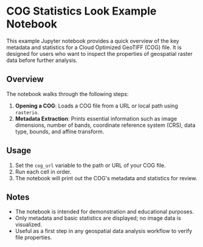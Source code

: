 # COG Statistics Look Example Notebook

This example Jupyter notebook provides a quick overview of the key metadata and statistics for a Cloud Optimized GeoTIFF (COG) file. It is designed for users who want to inspect the properties of geospatial raster data before further analysis.

## Overview

The notebook walks through the following steps:

1. **Opening a COG**: Loads a COG file from a URL or local path using `rasterio`.
2. **Metadata Extraction**: Prints essential information such as image dimensions, number of bands, coordinate reference system (CRS), data type, bounds, and affine transform.

## Usage

1. Set the `cog_url` variable to the path or URL of your COG file.
2. Run each cell in order.
3. The notebook will print out the COG's metadata and statistics for review.

## Notes

- The notebook is intended for demonstration and educational purposes.
- Only metadata and basic statistics are displayed; no image data is visualized.
- Useful as a first step in any geospatial data analysis workflow to verify file properties.
